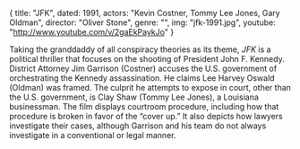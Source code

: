 {
  title: "JFK",
  dated:  1991,
  actors: "Kevin Costner, Tommy Lee Jones, Gary Oldman",
  director: "Oliver Stone",
  genre: "",
  img: "jfk-1991.jpg",
  youtube: "http://www.youtube.com/v/2gaEkPaykJo"
}

Taking the granddaddy of all conspiracy theories as its theme, _JFK_ is a political thriller that focuses on the shooting of President John F. Kennedy. District Attorney Jim Garrison (Costner) accuses the U.S. government of orchestrating the Kennedy assassination. He claims Lee Harvey Oswald (Oldman) was framed. The culprit he attempts to expose in court, other than the U.S. government, is Clay Shaw (Tommy Lee Jones), a Louisiana businessman. The film displays courtroom procedure, including how that procedure is broken in favor of the “cover up.” It also depicts how lawyers investigate their cases, although Garrison and his team do not always investigate in a conventional or legal manner.